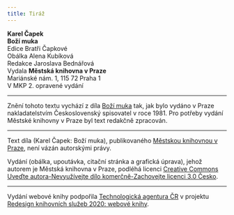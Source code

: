 ```yaml
---
title: Tiráž
---
```


**Karel Čapek**  
**Boží muka**  
Edice Bratři Čapkové  
Obálka Alena Kubíková  
Redakce Jaroslava Bednářová  
Vydala **Městská knihovna v Praze**  
Mariánské nám. 1, 115 72 Praha 1  
V MKP 2. opravené vydání  
[^1]: Dohad, předpoklad. _Pozn. red._  
[^2]: David Hume: _Zkoumání o rozumu lidském,_ kapitola III., kterou se Čapek k povídce inspiroval. _Pozn. red._  
[^3]: Hrdina románu _Zločin a trest_ od F. M. Dostojevského_. Pozn. red._  
[^4]: Nahodilé spojení, sdružení. _Pozn. red._  
[^5]: Palpitace (lat.) – bušení srdce. _Pozn. red._  
[^6]: Timor Dei (lat.) – bázeň z Boha (zde bázeň ducha, viz pokračování věty). _Pozn. red._  
[^7]: Métier (fr.) – odborná profese. _Pozn. red._  
[^8]: Fadesa (fr.) – nuda. _Pozn. red._  
[^9]: Manaia – mánie. _Pozn. red._  
[^10]: Vzkříšení Jairovy dcery – podle novozákonních evangelií měl muž jménem Jairos jedinou dceru, kterou Ježíš zázračně uzdravil. _Pozn. red._  
[^11]: Puerta del Sol – známé madridské náměstí (česky Brána slunce). _Pozn. red._  
V MKP 1. elektronické vydání z 21. 10. 2022.

***

Znění tohoto textu vychází z díla [Boží muka](https://search.mlp.cz/cz/titul/bozi-muka-trapne-povidky/14915/) tak, jak bylo vydáno v Praze nakladatelstvím Československý spisovatel v roce 1981. Pro potřeby vydání Městské knihovny v Praze byl text redakčně zpracován.

***


Text díla (Karel Čapek: Boží muka), publikovaného [Městskou knihovnou v Praze](https://www.mlp.cz/cz/), není vázán autorskými právy.


Vydání (obálka, upoutávka, citační stránka a grafická úprava), jehož autorem je Městská knihovna v Praze, podléhá licenci [Creative Commons Uveďte autora-Nevyužívejte dílo komerčně-Zachovejte licenci 3.0 Česko](https://creativecommons.org/licenses/by-nc-sa/3.0/cz/).

***

Vydání webové knihy podpořila [Technologická agentura ČR](https://www.tacr.cz/) v projektu [Redesign knihovních služeb 2020: webové knihy](https://starfos.tacr.cz/cs/project/TL04000391).